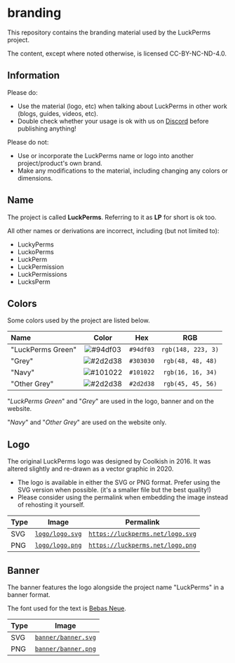 # branding

This repository contains the branding material used by the LuckPerms project.

The content, except where noted otherwise, is licensed CC-BY-NC-ND-4.0.

## Information

Please do:
* Use the material (logo, etc) when talking about LuckPerms in other work (blogs, guides, videos, etc).
* Double check whether your usage is ok with us on [Discord](https://discord.gg/luckperms) before publishing anything!

Please do not:
* Use or incorporate the LuckPerms name or logo into another project/product's own brand.
* Make any modifications to the material, including changing any colors or dimensions.

## Name

The project is called **LuckPerms**. Referring to it as **LP** for short is ok too.

All other names or derivations are incorrect, including (but not limited to):

* LuckyPerms
* LuckoPerms
* LuckPerm
* LuckPermission
* LuckPermissions
* LucksPerm

## Colors

Some colors used by the project are listed below.

| Name              |                            Color                             |    Hex    |        RGB         |
| :---------------- | :----------------------------------------------------------: | :-------: | :----------------: |
| "LuckPerms Green" | ![#94df03](https://via.placeholder.com/30/94df03/000000?text=+) | `#94df03` | `rgb(148, 223, 3)` |
| "Grey"            | ![#2d2d38](https://via.placeholder.com/30/303030/000000?text=+) | `#303030` | `rgb(48, 48, 48)`  |
| "Navy"            | ![#101022](https://via.placeholder.com/30/101022/000000?text=+) | `#101022` | `rgb(16, 16, 34)`  |
| "Other Grey"      | ![#2d2d38](https://via.placeholder.com/30/2d2d38/000000?text=+) | `#2d2d38` | `rgb(45, 45, 56)`  |

"*LuckPerms Green*" and "*Grey*" are used in the logo, banner and on the website.

"*Navy*" and "*Other Grey*" are used on the website only.

## Logo

The original LuckPerms logo was designed by Coolkish in 2016. It was altered slightly and re-drawn as a vector graphic in 2020.

* The logo is available in either the SVG or PNG format. Prefer using the SVG version when possible. (it's a smaller file but the best quality!)
* Please consider using the permalink when embedding the image instead of rehosting it yourself.

| Type | Image                            | Permalink                                                          |
| ---- | -------------------------------- | ------------------------------------------------------------------ |
| SVG  | [`logo/logo.svg`](logo/logo.svg) | [`https://luckperms.net/logo.svg`](https://luckperms.net/logo.svg) |
| PNG  | [`logo/logo.png`](logo/logo.png) | [`https://luckperms.net/logo.png`](https://luckperms.net/logo.png) |



## Banner

The banner features the logo alongside the project name "LuckPerms" in a banner format.

The font used for the text is [Bebas Neue](https://github.com/dharmatype/Bebas-Neue).

| Type | Image                                    |
| ---- | ---------------------------------------- |
| SVG  | [`banner/banner.svg`](banner/banner.svg) |
| PNG  | [`banner/banner.png`](banner/banner.png) |

